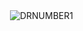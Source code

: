 <p>&nbsp;<img align="center" src="https://github-readme-stats.vercel.app/api?username=DRNUMBER1&show_icons=true&locale=en" alt="DRNUMBER1" /></p>
